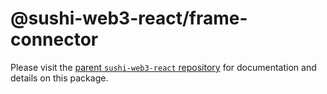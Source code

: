 # @sushi-web3-react/frame-connector

Please visit the [parent `sushi-web3-react` repository](https://github.com/sushiswap/sushi-web3-react) for documentation and details on this package.

